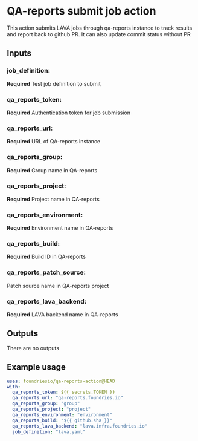 # QA-reports submit job action

This action submits LAVA jobs through qa-reports instance to track
results and report back to github PR. It can also update commit status
without PR

## Inputs

### job_definition:

**Required** Test job definition to submit

###  qa_reports_token:

**Required**  Authentication token for job submission

###  qa_reports_url:

**Required** URL of QA-reports instance

###  qa_reports_group:

**Required** Group name in QA-reports

###  qa_reports_project:

**Required** Project name in QA-reports

###  qa_reports_environment:

**Required** Environment name in QA-reports

###  qa_reports_build:

**Required** Build ID in QA-reports

###  qa_reports_patch_source:

Patch source name in QA-reports project

###  qa_reports_lava_backend:

**Required** LAVA backend name in QA-reports

## Outputs

There are no outputs

## Example usage

```yaml
uses: foundriesio/qa-reports-action@HEAD
with:
  qa_reports_token: ${{ secrets.TOKEN }}
  qa_reports_url: "qa-reports.foundries.io"
  qa_reports_group: "group"
  qa_reports_project: "project" 
  qa_reports_environment: "environment"
  qa_reports_build: "${{ github.sha }}"
  qa_reports_lava_backend: "lava.infra.foundries.io"
  job_definition: "lava.yaml"


